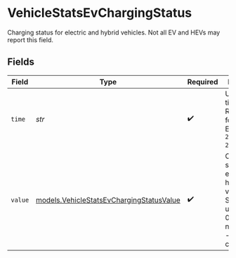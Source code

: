 # VehicleStatsEvChargingStatus

Charging status for electric and hybrid vehicles. Not all EV and HEVs may report this field.


## Fields

| Field                                                                                                       | Type                                                                                                        | Required                                                                                                    | Description                                                                                                 | Example                                                                                                     |
| ----------------------------------------------------------------------------------------------------------- | ----------------------------------------------------------------------------------------------------------- | ----------------------------------------------------------------------------------------------------------- | ----------------------------------------------------------------------------------------------------------- | ----------------------------------------------------------------------------------------------------------- |
| `time`                                                                                                      | *str*                                                                                                       | :heavy_check_mark:                                                                                          | UTC timestamp in RFC 3339 format. Example: `2020-01-27T07:06:25Z`.                                          | 2020-01-27T07:06:25Z                                                                                        |
| `value`                                                                                                     | [models.VehicleStatsEvChargingStatusValue](../models/vehiclestatsevchargingstatusvalue.md)                  | :heavy_check_mark:                                                                                          | Charging status for electric and hybrid vehicles. Statuses:<br/> unknown - 0,<br/> not charging - 1,<br/> charging - 2. |                                                                                                             |